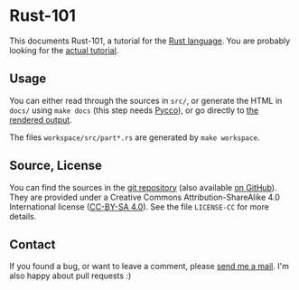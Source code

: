 # Rust-101

This documents Rust-101, a tutorial for the [Rust
language](http://www.rust-lang.org/). You are probably looking for the
[actual tutorial](https://www.ralfj.de/projects/rust-101/main.html).


Usage
-----

You can either read through the sources in `src/`, or generate the
HTML in `docs/` using `make docs` (this step needs
[Pycco](https://fitzgen.github.io/pycco/)), or go directly to [the
rendered output](https://www.ralfj.de/projects/rust-101/main.html).

The files `workspace/src/part*.rs` are generated by `make workspace`.

Source, License
---------------

You can find the sources in the [git
repository](http://www.ralfj.de/git/rust-101.git) (also available [on
GitHub](https://github.com/RalfJung/rust-101)).  They are provided
under a Creative Commons Attribution-ShareAlike 4.0 International
license ([CC-BY-SA
4.0](https://creativecommons.org/licenses/by-sa/4.0/)). See the file
`LICENSE-CC` for more details.

Contact
-------

If you found a bug, or want to leave a comment, please [send me a
mail](mailto:post-AT-ralfj-DOT-de). I'm also happy about pull requests
:)
